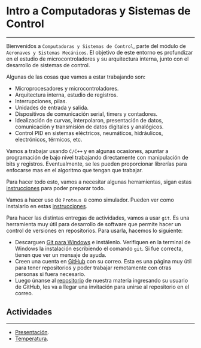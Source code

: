 # Intro a Computadoras y Sistemas de Control
---
Bienvenidos a `Computadoras y Sistemas de Control`, parte del módulo de `Aeronaves y Sistemas Mecánicos`. El objetivo de este entorno es profundizar en el estudio de microcontroladores y su arquitectura interna, junto con el desarrollo de sistemas de control.

Algunas de las cosas que vamos a estar trabajando son:
- Microprocesadores y microcontroladores.
- Arquitectura interna, estudio de registros.
- Interrupciones, pilas.
- Unidades de entrada y salida.
- Dispositivos de comunicación serial, timers y contadores.
- Idealización de curvas, interpolaron, presentación de datos, comunicación y transmisión de datos digitales y analógicos.
- Control PID en sistemas eléctricos, neumáticos, hidráulicos, electrónicos, térmicos, etc.

Vamos a trabajar usando `C/C++` y en algunas ocasiones, apuntar a programación de bajo nivel trabajando directamente con manipulación de bits y registros. Eventualmente, se les pueden proporcionar librerías para enfocarse mas en el algoritmo que tengan que trabajar.

Para hacer todo esto, vamos a necesitar algunas herramientas, sigan estas [instrucciones](../guides/VS%20Code%20-%20AVR.md) para poder preparar todo.

Vamos a hacer uso de `Proteus 8` como simulador. Pueden ver como instalarlo en estas [instrucciones](../guides/proteus.md).

Para hacer las distintas entregas de actividades, vamos a usar `git`. Es una herramienta muy útil para desarrollo de software que permite hacer un control de versiones en repositorios. Para usarla, hacemos lo siguiente:

- Descarguen [Git para Windows](https://git-scm.com/download/win) e instálenlo. Verifiquen en la terminal de Windows la instalación escribiendo el comando `git`. Si fue correcta, tienen que ver un mensaje de ayuda.
- Creen una cuenta en [GitHub](https://github.com/) con su correo. Esta es una página muy útil para tener repositorios y poder trabajar remotamente con otras personas si fuera necesario.  
- Luego únanse al [repositorio](https://school-org-repo.herokuapp.com/) de nuestra materia ingresando su usuario de GitHub, les va a llegar una invitación para unirse al repositorio en el correo.

## Actividades
---
- [Presentación](pset0/presentacion.md).
- [Temperatura](pset1/README.md).